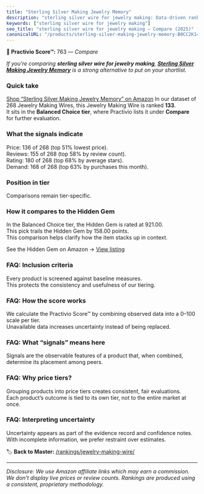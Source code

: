 ```yaml
---
title: "Sterling Silver Making Jewelry Memory"
description: "sterling silver wire for jewelry making: Data-driven ranking using the Practivio Score™. Positioned by quality, value, demand, findability, momentum."
keywords: ["sterling silver wire for jewelry making"]
seo_title: "sterling silver wire for jewelry making — Compare (2025)"
canonicalURL: "/products/sterling-silver-making-jewelry-memory-B0CC2K14XP/"
---
```


**🛒 Practivio Score™:** 763 — _Compare_


*If you're comparing **sterling silver wire for jewelry making**, **[Sterling Silver Making Jewelry Memory](https://www.amazon.com/dp/B0CC2K14XP?tag=practivio-20)** is a strong alternative to put on your shortlist.*
### Quick take
[Shop “Sterling Silver Making Jewelry Memory” on Amazon](https://www.amazon.com/dp/B0CC2K14XP?tag=practivio-20)
In our dataset of 268 Jewelry Making Wires, this Jewelry Making Wire is ranked **133**.  
It sits in the **Balanced Choice tier**, where Practivio lists it under **Compare** for further evaluation.

### What the signals indicate
Price: 136 of 268 (top 51% lowest price).  
Reviews: 155 of 268 (top 58% by review count).  
Rating: 180 of 268 (top 68% by average stars).  
Demand: 168 of 268 (top 63% by purchases this month).

### Position in tier
Comparisons remain tier-specific.

### How it compares to the Hidden Gem
In the Balanced Choice tier, the Hidden Gem is rated at 921.00.  
This pick trails the Hidden Gem by 158.00 points.  
This comparison helps clarify how the item stacks up in context.  

See the Hidden Gem on Amazon → [View listing](https://www.amazon.com/dp/B000P42O3C?tag=practivio-20)

### FAQ: Inclusion criteria
Every product is screened against baseline measures.  
This protects the consistency and usefulness of our tiering.

### FAQ: How the score works
We calculate the Practivio Score™ by combining observed data into a 0–100 scale per tier.  
Unavailable data increases uncertainty instead of being replaced.

### FAQ: What “signals” means here
Signals are the observable features of a product that, when combined, determine its placement among peers.

### FAQ: Why price tiers?
Grouping products into price tiers creates consistent, fair evaluations.  
Each product’s outcome is tied to its own tier, not to the entire market at once.

### FAQ: Interpreting uncertainty
Uncertainty appears as part of the evidence record and confidence notes.  
With incomplete information, we prefer restraint over estimates.

<!-- Missing template for Compare/CompareWithinPriceClass -->


🏷️ **Back to Master:** [/rankings/jewelry-making-wire/](/rankings/jewelry-making-wire/)

---
_Disclosure: We use Amazon affiliate links which may earn a commission. We don’t display live prices or review counts. Rankings are produced using a consistent, proprietary methodology._
